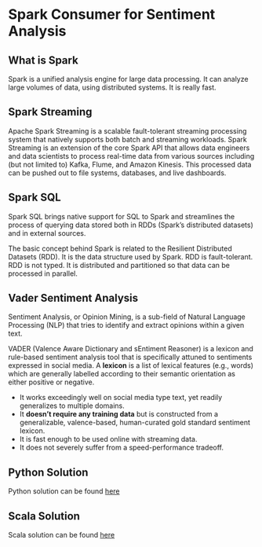 # Spark Consumer for Sentiment Analysis

## What is Spark

Spark is a unified analysis engine for large data processing. It can analyze large volumes of data, using distributed systems. It is really fast.

## Spark Streaming

Apache Spark Streaming is a scalable fault-tolerant streaming processing system that natively supports both batch and streaming workloads. Spark Streaming is an extension of the core Spark API that allows data engineers and data scientists to process real-time data from various sources including (but not limited to) Kafka, Flume, and Amazon Kinesis. This processed data can be pushed out to file systems, databases, and live dashboards.

## Spark SQL

Spark SQL brings native support for SQL to Spark and streamlines the process of querying data stored both in RDDs (Spark’s distributed datasets) and in external sources. 

The basic concept behind Spark is related to the Resilient Distributed Datasets (RDD). It is the data structure used by Spark. RDD is fault-tolerant. RDD is not typed. It is distributed and partitioned so that data can be processed in parallel.

## Vader Sentiment Analysis

Sentiment Analysis, or Opinion Mining, is a sub-field of Natural Language Processing (NLP) that tries to identify and extract opinions within a given text.

VADER (Valence Aware Dictionary and sEntiment Reasoner) is a lexicon and rule-based sentiment analysis tool that is specifically attuned to sentiments expressed in social media. A **lexicon** is a list of lexical features (e.g., words) which are generally labelled according to their semantic orientation as either positive or negative.
- It works exceedingly well on social media type text, yet readily generalizes to multiple domains.
- It **doesn’t require any training data** but is constructed from a generalizable, valence-based, human-curated gold standard sentiment lexicon.
- It is fast enough to be used online with streaming data.
- It does not severely suffer from a speed-performance tradeoff.


## Python Solution

Python solution can be found [here](https://github.com/Warcreed/Twitch-Chat-Analyzer/tree/master/Spark/Python)

## Scala Solution

Scala solution can be found [here](https://github.com/Warcreed/Twitch-Chat-Analyzer/tree/master/Spark/Scala)